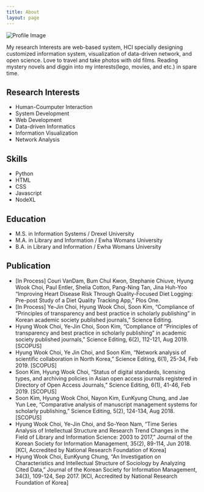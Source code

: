 ```yaml
---
title: About
layout: page
---
```

![Profile Image]({{site.url}}/{{site.picture}})

<p>My research Interests are web-based system, HCI specially designing customized information system, visualization of data-driven network, and open science. Love to travel and take photos with old films. Reading mystery novels and diggin into my interests(lego, movies, and etc.) in spare time.</p>
<h2>Research Interests</h2>
<ul class="skill-list">
	<li>Human-Coumputer Interaction</li>
	<li>System Development</li>
 	<li>Web Development</li>
	<li>Data-driven Informatics</li>
	<li>Information Visualization</li>
	<li>Network Analysis</li>
</ul>

<h2>Skills</h2>
<ul class="skill-list">  
	<li>Python</li> 
  <li>HTML</li>  
	<li>CSS</li>  
	<li>Javascript</li> 
	<li>NodeXL</li>
</ul>


<h2>Education</h2>
<ul>
	<li>M.S. in Information Systems / Drexel University</li>
	<li>M.A. in Library and Information / Ewha Womans University</li>
	<li>B.A. in Library and Information / Ewha Womans University</li>
</ul>

<h2>Publication</h2>
<ul>
	<li>[In Process] Couri VanDam, Bum Chul Kwon, Stephanie Chiuve, Hyung Wook Choi, Paul Entler, Shelia Cotton, Pang-Ning Tan, Jina Huh-Yoo “Improving Heart Disease Risk Through Quality-Focused Diet Logging: Pre-post Study of a Diet Quality Tracking App,” Plos One.</li>
  <li>[In Process] Ye-Jin Choi, Hyung Wook Choi, Soon Kim, “Compliance of “Principles of transparency and best practice in scholarly publishing” in Korean academic society published journals,” Science Editing.</li>
  <li>Hyung Wook Choi, Ye-Jin Choi, Soon Kim, “Compliance of “Principles of transparency and best practice in scholarly publishing” in academic society published journals,” Science Editing, 6(2), 112-121, Aug 2019. [SCOPUS]</li>
	<li>Hyung Wook Choi, Ye Jin Choi, and Soon Kim, “Network analysis of scientific collaboration in North Korea,” Science Editing, 6(1), 25-34, Feb 2019. [SCOPUS]</li>
	<li>Soon Kim, Hyung Wook Choi, “Status of digital standards, licensing types, and archiving policies in Asian open access journals registered in Directory of Open Access Journals,” Science Editing, 6(1), 41-46, Feb 2019. [SCOPUS]</li>
  <li>Soon Kim, Hyung Wook Choi, Nayon Kim, EunKyung Chung, and Jae Yun Lee, “Comparative analysis of manuscript management systems for scholarly publishing,” Science Editing, 5(2), 124-134, Aug 2018. [SCOPUS]</li>
  <li>Hyung Wook Choi, Ye-Jin Choi, and So-Yeon Nam, “Time Series Analysis of Intellectual Structure and Research Trend Changes in the Field of Library and Information Science: 2003 to 2017,” Journal of the Korean Society for Information Management, 35(2), 89-114, Jun 2018. [KCI, Accredited by National Research Foundation of Korea]</li>
  <li>Hyung Wook Choi, EunKyung Chung, “An Investigation on Characteristics and Intellectual Structure of Sociology by Analyzing Cited Data,” Journal of the Korean Society for Information Management, 34(3), 109-124, Sep 2017. [KCI, Accredited by National Research Foundation of Korea]</li>
</ul>
